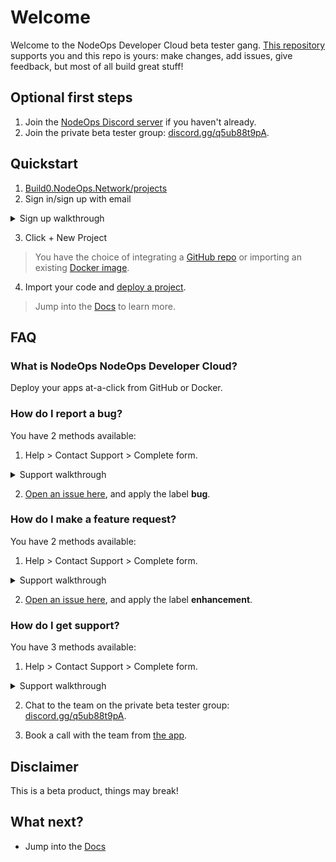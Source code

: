 # Welcome 

Welcome to the NodeOps Developer Cloud beta tester gang. [This repository](https://github.com/NodeOps-app/beta-deploy) supports you and this repo is yours: make changes, add issues, give feedback, but most of all build great stuff!  

## Optional first steps

1. Join the [NodeOps Discord server](https://discord.com/invite/fEmaMbkUxF) if you haven't already.
2. Join the private beta tester group: [discord.gg/q5ub88t9pA](https://discord.gg/q5ub88t9pA).

## Quickstart

1. [Build0.NodeOps.Network/projects](https://build0.nodeops.network/projects)
2. Sign in/sign up with email

<details>
  <summary>Sign up walkthrough</summary>

[Click for walkthrough](https://app.guidemaker.com/guide/06ae9806-c6cb-46ad-b2f9-d3d632fa1585)

[Click for video](https://github.com/NodeOps-app/beta-deploy/issues/4#issue-3429991454)

</details>

3. Click + New Project 

> You have the choice of integrating a [GitHub repo](/Docs/GitHub-Integration/walkthroughs.md) or importing an existing [Docker image](/Docs/Docker-Integration/docker-image.md).

4. Import your code and [deploy a project](/Docs/Projects/functions.md).

> Jump into the [Docs](/Docs/Readme.md) to learn more.

## FAQ

### What is NodeOps NodeOps Developer Cloud?

Deploy your apps at-a-click from GitHub or Docker. 

### How do I report a bug?

You have 2 methods available:

1. Help > Contact Support > Complete form.

<details>
  <summary>Support walkthrough</summary>

[Click for walkthrough](https://app.guidemaker.com/guide/0b3580de-36a4-4e13-9b3f-b78533d20708)

[Click for video](https://github.com/NodeOps-app/beta-deploy/issues/4#issuecomment-3311172755)

</details>

2. [Open an issue here](https://github.com/NodeOps-app/beta-deploy/issues), and apply the label **bug**.

### How do I make a feature request?

You have 2 methods available:

1. Help > Contact Support > Complete form.

<details>
  <summary>Support walkthrough</summary>

[Click for walkthrough](https://app.guidemaker.com/guide/0b3580de-36a4-4e13-9b3f-b78533d20708)

[Click for video](https://github.com/NodeOps-app/beta-deploy/issues/4#issuecomment-3311172755)

</details>

2. [Open an issue here](https://github.com/NodeOps-app/beta-deploy/issues), and apply the label **enhancement**.

### How do I get support?

You have 3 methods available:

1. Help > Contact Support > Complete form.

<details>
  <summary>Support walkthrough</summary>

[Click for walkthrough](https://app.guidemaker.com/guide/0b3580de-36a4-4e13-9b3f-b78533d20708)

[Click for video](https://github.com/NodeOps-app/beta-deploy/issues/4#issuecomment-3311172755)

</details>

2. Chat to the team on the private beta tester group: [discord.gg/q5ub88t9pA](https://discord.gg/q5ub88t9pA).

3. Book a call with the team from [the app](https://build0.nodeops.network/projects).

## Disclaimer

This is a beta product, things may break!

## What next?

- Jump into the [Docs](/Docs/Readme.md)